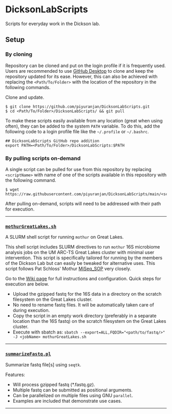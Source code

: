 # DicksonLabScripts

Scripts for everyday work in the Dickson lab.

## Setup

### By cloning

Repository can be cloned and put on the login profile if it is frequently used. Users are recommended to use [GitHub Desktop](https://desktop.github.com/) to clone and keep the repository updated for its ease. However, this can also be achieved with replacing the `<Path/To/Folder>` with the location of the repository in the following commands.

Clone and update.

```
$ git clone https://github.com/piyuranjan/DicksonLabScripts.git
$ cd <Path/To/Folder>/DicksonLabScripts/ && git pull
```

To make these scripts easily available from any location (great when using often), they can be added to the system `PATH` variable. To do this, add the following code to a login profile file like the `~/.profile` or `~/.bashrc`.

```
## DicksonLabScripts GitHub repo addition
export PATH=<Path/To/Folder>/DicksonLabScripts:$PATH
```

### By pulling scripts on-demand

A single script can be pulled for use from this repository by replacing `<scriptName>` with name of one of the scripts available in this repository with the following command.

```
$ wget https://raw.githubusercontent.com/piyuranjan/DicksonLabScripts/main/<scriptName>
```

After pulling on-demand, scripts will need to be addressed with their path for execution.

---

### [`mothurGreatLakes.sh`](./mothurGreatLakes.sh)

A SLURM shell script for running `mothur` on Great Lakes.

This shell script includes SLURM directives to run `mothur` 16S microbiome analysis jobs on the UM ARC-TS Great Lakes cluster with minimal user intervention. This script is specifically tailored for running by the members of the Dickson Lab but can easily be tweaked for alternative uses. This script follows Pat Schloss' Mothur [MiSeq_SOP](https://www.mothur.org/wiki/MiSeq_SOP) very closely.

Go to the [Wiki page](https://github.com/piyuranjan/DicksonLabScripts/wiki/mothurGreatLakes.sh) for full instructions and configuration. Quick steps for execution are below.

- Upload the gzipped fastq for the 16S data in a directory on the scratch filesystem on the Great Lakes cluster.
- No need to rename fastq files. It will be automatically taken care of during execution.
- Copy the script in an empty work directory (preferably in a separate location than the 16S fastq) on the scratch filesystem on the Great Lakes cluster.
- Execute with sbatch as: `sbatch --export=ALL,FQDIR="<path/to/fastq/>" -J <jobName> mothurGreatLakes.sh`

---

### [`summarizeFastq.pl`](./summarizeFastq.pl)

Summarize fastq file[s] using `seqtk`.

Features:

- Will process gzipped fastq (*.fastq.gz).
- Multiple fastq can be submitted as positional arguments.
- Can be parallelized on multiple files using GNU `parallel`.
- Examples are included that demonstrate use cases.

---

